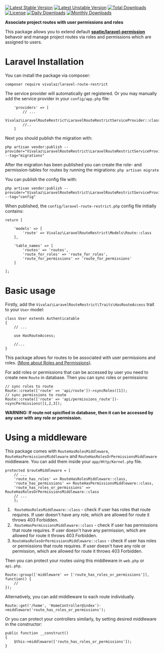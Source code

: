 [![Latest Stable Version](https://poser.pugx.org/vivalaz/laravel-route-restrict/v/stable)](https://packagist.org/packages/vivalaz/laravel-route-restrict)
[![Latest Unstable Version](https://poser.pugx.org/vivalaz/laravel-route-restrict/v/unstable)](https://packagist.org/packages/vivalaz/laravel-route-restrict)
[![Total Downloads](https://poser.pugx.org/vivalaz/laravel-route-restrict/downloads)](https://packagist.org/packages/vivalaz/laravel-route-restrict)
[![License](https://poser.pugx.org/vivalaz/laravel-route-restrict/license)](https://packagist.org/packages/vivalaz/laravel-route-restrict)
[![Daily Downloads](https://poser.pugx.org/vivalaz/laravel-route-restrict/d/daily)](https://packagist.org/packages/vivalaz/laravel-route-restrict)
[![Monthly Downloads](https://poser.pugx.org/vivalaz/laravel-route-restrict/d/monthly)](https://packagist.org/packages/vivalaz/laravel-route-restrict)

**Associate project routes with user permissions and roles**

This package allows you to extend default **[spatie/laravel-permission](https://github.com/spatie/laravel-permission "spatie/laravel-permission")** behavoir and manage project routes via roles and permissions which are assigned to users.

# Laravel Installation

You can install the package via composer:
```
composer require vivalaz/laravel-route-restrict
```

The service provider will automatically get registered. Or you may manually add the service provider in your ```config/app.php``` file:

```
	'providers' => [
		// ...
		Vivalaz\LaravelRouteRestrict\LaravelRouteRestrictServiceProvider::class
		//..
	]
```

Next you should publish the migration with:
```
php artisan vendor:publish --provider="Vivalaz\LaravelRouteRestrict\LaravelRouteRestrictServiceProvider" --tag="migrations"
```

After the migration has been published you can create the role- and permission-tables for routes by running the migrations:
```php artisan migrate```

You can publish the config file with:
```
php artisan vendor:publish --provider="Vivalaz\LaravelRouteRestrict\LaravelRouteRestrictServiceProvider" --tag="config"
```

When published, the ```config/laravel-route-restrict.php``` config file initially contains:
```
return [

    'models' => [
        'route' => Vivalaz\LaravelRouteRestrict\Models\Route::class
    ],

    'table_names' => [
        'routes' => 'routes',
        'route_for_roles' => 'route_for_roles',
        'route_for_permissions' => 'route_for_permissions'
    ]
    
];
```

# Basic usage

Firstly, add the ```Vivalaz\LaravelRouteRestrict\Traits\HasRouteAccess``` trait to your ```User``` model:

```
class User extends Authenticatable
{
    // ...
	
    use HasRouteAccess;
	
	//...
}
```

This package allows for routes to be associated with user permissions and roles. [(More about Roles and Permissions)](https://github.com/spatie/laravel-permission "(More about Roles and Permissions)").

For add roles or permissions that can be accessed by user you need to create new ```Route``` in database. Then you can sync roles or permissions:
```
// sync roles to route
Route::create(['route' => 'api/route'])->syncRoles([1]);
// sync permissions to route
Route::create(['route' => 'api/permissions_route'])->syncPermissions([1,2,3]);
```

**WARNING: If route not spicified in database, then it can be accessed by any user with any role or permission.**

# Using a middleware
This package comes with ```RouteHasRolesMiddleware```, ```RouteHasPermissionsMiddleware``` and ```RouteHasRolesOrPermissionsMiddleware``` middleware. You can add them inside your ```app/Http/Kernel.php``` file.

```
protected $routeMiddleware = [
	// ...
	'route_has_roles' => RouteHasRolesMiddleware::class,
	'route_has_permissions' => RouteHasPermissionsMiddleware::class,
	'route_has_roles_or_permissions' => RouteHasRolesOrPermissionsMiddleware::class
	// ...
    ];
```

1. ``` RouteHasRolesMiddleware::class``` - check if user has roles that route requires. If user doesn't have any role, which are allowed for route it throws 403 Forbidden.
2. ``` RouteHasPermissionsMiddleware::class``` - check if user has permissions that route requires. If user doesn't have any permission, which are allowed for route it throws 403 Forbidden.
3. ```RouteHasRolesOrPermissionsMiddleware::class``` - check if user has roles or permissions that route requires. If user doesn't have any role or permission, which are allowed for route it throws 403 Forbidden.

Then you can protect your routes using this middleware in ```web.php``` or ```api.php```.
```
Route::group(['middleware' => ['route_has_roles_or_permissions']], function() {
    //
});
```
Alternatively, you can add middleware to each route individually.
```
Route::get('/home', 'HomeController@index')->middleware('route_has_roles_or_permissions');
```
Or you can protect your controllers similarly, by setting desired middleware in the constructor:
```
public function __construct()
{
    $this->middleware(['route_has_roles_or_permissions']);
}
```
